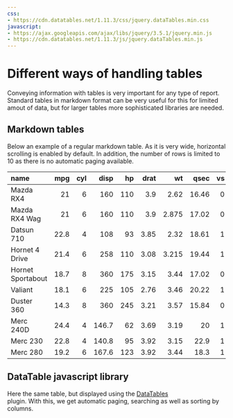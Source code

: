 ```yaml
---
css:
- https://cdn.datatables.net/1.11.3/css/jquery.dataTables.min.css
javascript:
- https://ajax.googleapis.com/ajax/libs/jquery/3.5.1/jquery.min.js
- https://cdn.datatables.net/1.11.3/js/jquery.dataTables.min.js
---
```



# Different ways of handling tables

Conveying information with tables is very important for 
any type of report. Standard tables in markdown format 
can be very useful for this for limited amout of data, but for 
larger tables more sophisticated libraries are needed. 

## Markdown tables

Below an example of a regular markdown table. As it is very wide,
horizontal scrolling is enabled by default. In addition, the number
of rows is limited to 10 as there is no automatic paging available.

| name              |   mpg |   cyl |   disp |   hp |   drat |    wt |   qsec |   vs |   am |   gear |   carb |
|:------------------|------:|------:|-------:|-----:|-------:|------:|-------:|-----:|-----:|-------:|-------:|
| Mazda RX4         |  21   |     6 |  160   |  110 |   3.9  | 2.62  |  16.46 |    0 |    1 |      4 |      4 |
| Mazda RX4 Wag     |  21   |     6 |  160   |  110 |   3.9  | 2.875 |  17.02 |    0 |    1 |      4 |      4 |
| Datsun 710        |  22.8 |     4 |  108   |   93 |   3.85 | 2.32  |  18.61 |    1 |    1 |      4 |      1 |
| Hornet 4 Drive    |  21.4 |     6 |  258   |  110 |   3.08 | 3.215 |  19.44 |    1 |    0 |      3 |      1 |
| Hornet Sportabout |  18.7 |     8 |  360   |  175 |   3.15 | 3.44  |  17.02 |    0 |    0 |      3 |      2 |
| Valiant           |  18.1 |     6 |  225   |  105 |   2.76 | 3.46  |  20.22 |    1 |    0 |      3 |      1 |
| Duster 360        |  14.3 |     8 |  360   |  245 |   3.21 | 3.57  |  15.84 |    0 |    0 |      3 |      4 |
| Merc 240D         |  24.4 |     4 |  146.7 |   62 |   3.69 | 3.19  |  20    |    1 |    0 |      4 |      2 |
| Merc 230          |  22.8 |     4 |  140.8 |   95 |   3.92 | 3.15  |  22.9  |    1 |    0 |      4 |      2 |
| Merc 280          |  19.2 |     6 |  167.6 |  123 |   3.92 | 3.44  |  18.3  |    1 |    0 |      4 |      4 |

## DataTable javascript library

Here the same table, but displayed using the 
[DataTables](https://datatables.net/)  
plugin. With this, we get automatic paging, searching as well as sorting
by columns. 

<table id='datatable-ca9b6f052f673e1d46f468ebb1ccc5d1' class='display' style='width:100%'> </table>
<script>
$(document).ready( function () {
$('#datatable-ca9b6f052f673e1d46f468ebb1ccc5d1').DataTable({"scrollX": "true", "columns": [{"title": "name"}, {"title": "mpg"}, {"title": "cyl"}, {"title": "disp"}, {"title": "hp"}, {"title": "drat"}, {"title": "wt"}, {"title": "qsec"}, {"title": "vs"}, {"title": "am"}, {"title": "gear"}, {"title": "carb"}], "ajax": "../tables_gen_assets/datatable-ca9b6f052f673e1d46f468ebb1ccc5d1.json"});
} );
</script>
